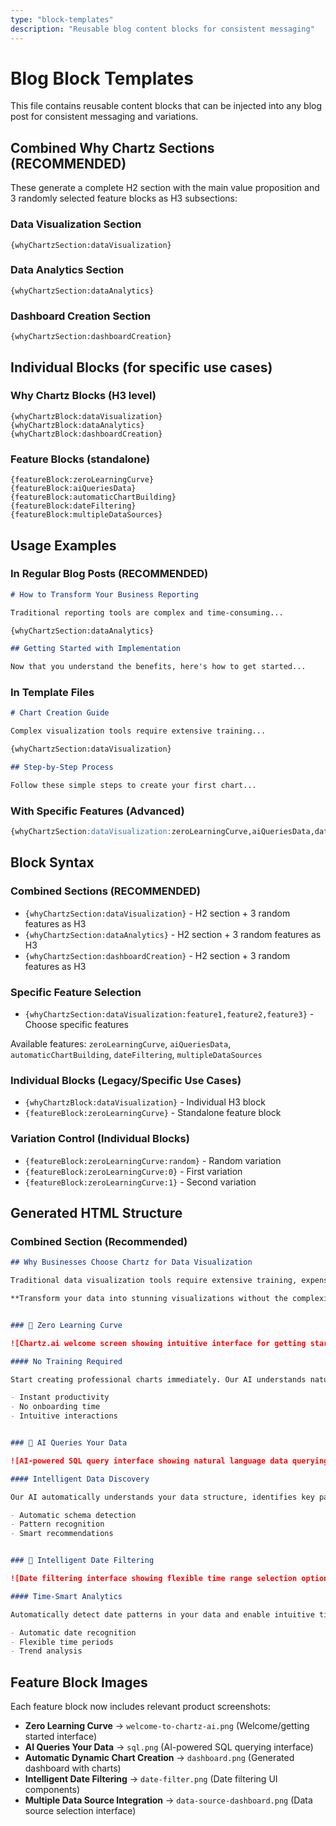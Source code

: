 ```yaml
---
type: "block-templates"
description: "Reusable blog content blocks for consistent messaging"
---
```


# Blog Block Templates

This file contains reusable content blocks that can be injected into any blog post for consistent messaging and variations.

## Combined Why Chartz Sections (RECOMMENDED)

These generate a complete H2 section with the main value proposition and 3 randomly selected feature blocks as H3 subsections:

### Data Visualization Section
```
{whyChartzSection:dataVisualization}
```

### Data Analytics Section
```
{whyChartzSection:dataAnalytics}
```

### Dashboard Creation Section
```
{whyChartzSection:dashboardCreation}
```

## Individual Blocks (for specific use cases)

### Why Chartz Blocks (H3 level)
```
{whyChartzBlock:dataVisualization}
{whyChartzBlock:dataAnalytics}
{whyChartzBlock:dashboardCreation}
```

### Feature Blocks (standalone)
```
{featureBlock:zeroLearningCurve}
{featureBlock:aiQueriesData}
{featureBlock:automaticChartBuilding}
{featureBlock:dateFiltering}
{featureBlock:multipleDataSources}
```

## Usage Examples

### In Regular Blog Posts (RECOMMENDED)
```markdown
# How to Transform Your Business Reporting

Traditional reporting tools are complex and time-consuming...

{whyChartzSection:dataAnalytics}

## Getting Started with Implementation

Now that you understand the benefits, here's how to get started...
```

### In Template Files
```markdown
# Chart Creation Guide

Complex visualization tools require extensive training...

{whyChartzSection:dataVisualization}

## Step-by-Step Process

Follow these simple steps to create your first chart...
```

### With Specific Features (Advanced)
```markdown
{whyChartzSection:dataVisualization:zeroLearningCurve,aiQueriesData,dateFiltering}
```

## Block Syntax

### Combined Sections (RECOMMENDED)
- `{whyChartzSection:dataVisualization}` - H2 section + 3 random features as H3
- `{whyChartzSection:dataAnalytics}` - H2 section + 3 random features as H3
- `{whyChartzSection:dashboardCreation}` - H2 section + 3 random features as H3

### Specific Feature Selection
- `{whyChartzSection:dataVisualization:feature1,feature2,feature3}` - Choose specific features

Available features: `zeroLearningCurve`, `aiQueriesData`, `automaticChartBuilding`, `dateFiltering`, `multipleDataSources`

### Individual Blocks (Legacy/Specific Use Cases)
- `{whyChartzBlock:dataVisualization}` - Individual H3 block
- `{featureBlock:zeroLearningCurve}` - Standalone feature block

### Variation Control (Individual Blocks)
- `{featureBlock:zeroLearningCurve:random}` - Random variation
- `{featureBlock:zeroLearningCurve:0}` - First variation
- `{featureBlock:zeroLearningCurve:1}` - Second variation

## Generated HTML Structure

### Combined Section (Recommended)
```markdown
## Why Businesses Choose Chartz for Data Visualization

Traditional data visualization tools require extensive training, expensive licenses, and hours of manual work. Chartz transforms how businesses create visual insights with AI-powered simplicity.

**Transform your data into stunning visualizations without the complexity of traditional tools like Tableau or Power BI.**


### 🚀 Zero Learning Curve

![Chartz.ai welcome screen showing intuitive interface for getting started](/blog/images/welcome-to-chartz-ai.png)

#### No Training Required

Start creating professional charts immediately. Our AI understands natural language, so you can describe what you want instead of learning complex software interfaces.

- Instant productivity
- No onboarding time
- Intuitive interactions


### 🧠 AI Queries Your Data

![AI-powered SQL query interface showing natural language data querying](/blog/images/sql.png)

#### Intelligent Data Discovery

Our AI automatically understands your data structure, identifies key patterns, and suggests the most relevant visualizations for your specific dataset.

- Automatic schema detection
- Pattern recognition
- Smart recommendations


### 📅 Intelligent Date Filtering

![Date filtering interface showing flexible time range selection options](/blog/images/date-filter.png)

#### Time-Smart Analytics

Automatically detect date patterns in your data and enable intuitive time-based filtering: 'Show me last quarter' or 'Compare year-over-year trends.'

- Automatic date recognition
- Flexible time periods
- Trend analysis

```

## Feature Block Images

Each feature block now includes relevant product screenshots:

- **Zero Learning Curve** → `welcome-to-chartz-ai.png` (Welcome/getting started interface)
- **AI Queries Your Data** → `sql.png` (AI-powered SQL querying interface)
- **Automatic Dynamic Chart Creation** → `dashboard.png` (Generated dashboard with charts)
- **Intelligent Date Filtering** → `date-filter.png` (Date filtering UI components)
- **Multiple Data Source Integration** → `data-source-dashboard.png` (Data source selection interface)